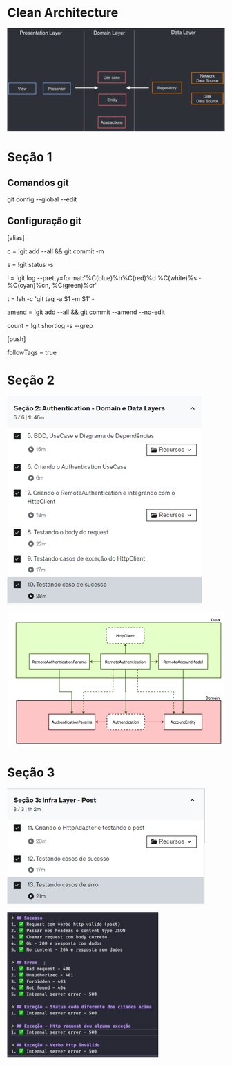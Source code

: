 # Clean Architecture 

![alt text](./docs/clean.png "Clean Architecture")

# Seção 1

## Comandos git
git config --global --edit

## Configuração git
[alias]

c = !git add --all && git commit -m

s = !git status -s

l = !git log --pretty=format:'%C(blue)%h%C(red)%d %C(white)%s - %C(cyan)%cn, %C(green)%cr'

t = !sh -c 'git tag -a $1 -m $1' -

amend = !git add --all && git commit --amend --no-edit

count = !git shortlog -s --grep

[push]

followTags = true

# Seção 2

![alt text](./docs/secao2_topicos.png "Seção 2 - Tópicos")

![alt text](./docs/secao2.png "Seção 2 - Diagrama")

# Seção 3

![alt text](./docs/secao3_topicos.png "Seção 3 - Tópicos")

![alt text](./docs/secao3.png "Seção 3 - Cenários")
